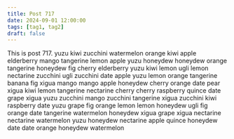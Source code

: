 ```yaml
---
title: Post 717
date: 2024-09-01 12:00:00
tags: [tag1, tag2]
draft: false
---
```

This is post 717.
yuzu
kiwi
zucchini
watermelon
orange
kiwi
apple
elderberry
mango
tangerine
lemon
apple
yuzu
honeydew
honeydew
orange
tangerine
honeydew
fig
cherry
elderberry
yuzu
kiwi
lemon
ugli
lemon
nectarine
zucchini
ugli
zucchini
date
apple
yuzu
lemon
orange
tangerine
banana
fig
xigua
mango
mango
apple
honeydew
cherry
orange
date
pear
xigua
kiwi
lemon
tangerine
nectarine
cherry
cherry
raspberry
quince
date
grape
xigua
yuzu
zucchini
mango
zucchini
tangerine
xigua
zucchini
kiwi
raspberry
date
yuzu
grape
fig
orange
lemon
lemon
honeydew
ugli
fig
orange
date
tangerine
watermelon
honeydew
xigua
grape
xigua
nectarine
nectarine
watermelon
yuzu
honeydew
nectarine
apple
quince
honeydew
date
date
orange
honeydew
watermelon
